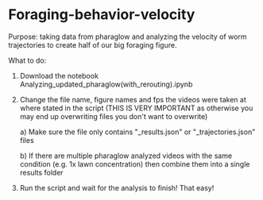 # Foraging-behavior-velocity
Purpose: taking data from pharaglow and analyzing the velocity of worm trajectories to create half of our big foraging figure.

What to do:
1. Download the notebook Analyzing_updated_pharaglow(with_rerouting).ipynb
2. Change the file name, figure names and fps the videos were taken at where stated in the script (THIS IS VERY IMPORTANT as
   otherwise you may end up overwriting files you don't want to overwrite)
   
	a) Make sure the file only contains "_results.json" or "_trajectories.json" files
	
	b) If there are multiple pharaglow analyzed videos with the same condition (e.g. 1x lawn concentration) then combine them into a single results folder
3. Run the script and wait for the analysis to finish! That easy!
